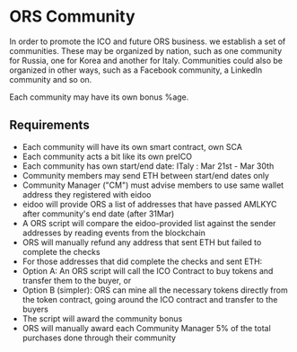 # ORS Community

In order to promote the ICO and future ORS business. we establish a set of
communities. These may be organized by nation, such as one community for Russia,
one for Korea and another for Italy. Communities could also be organized in
other ways, such as a Facebook community, a LinkedIn community and so on.

Each community may have its own bonus %age.

## Requirements

* Each community will have its own smart contract, own SCA
* Each community acts a bit like its own preICO
* Each community has own start/end date:
ITaly : Mar 21st - Mar 30th
* Community members may send ETH between start/end dates only
* Community Manager ("CM") must advise members to use same wallet address they registered with eidoo
* eidoo will provide ORS a list of addresses that have passed AMLKYC after community's end date (after 31Mar)
* A ORS script will compare the eidoo-provided list against the sender addresses by reading events from the blockchain
* ORS will manually refund any address that sent ETH but failed to complete the checks
* For those addresses that did complete the checks and sent ETH:
* Option A: An ORS script will call the ICO Contract to buy tokens and transfer them to the buyer, or
* Option B (simpler): ORS can mine all the necessary tokens directly from the token contract, going around the ICO contract and transfer to the buyers
* The script will award the community bonus
* ORS will manually award each Community Manager 5% of the total purchases done through their community

